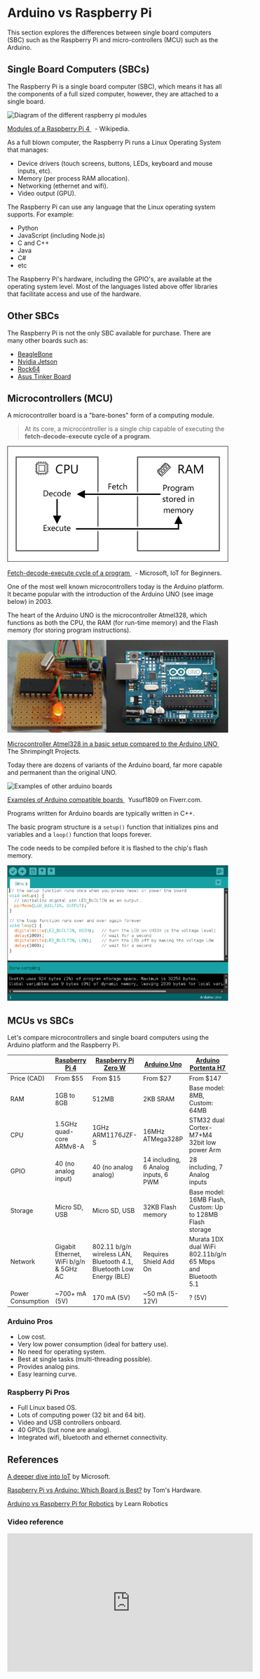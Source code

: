 # Arduino vs Raspberry Pi

This section explores the differences between single board computers (SBC) such as the Raspberry Pi and micro-controllers (MCU) such as the Arduino.

## Single Board Computers (SBCs)

The Raspberry Pi is a single board computer (SBC), which means it has all the components of a full sized computer, however, they are attached to a single board.

![Diagram of the different raspberry pi modules](https://upload.wikimedia.org/wikipedia/commons/thumb/5/51/RaspberryPi_Model_4B.svg/1920px-RaspberryPi_Model_4B.svg.png)<p class=img-info>
	<a href="https://en.wikipedia.org/wiki/Raspberry_Pi"> Modules of a Raspberry Pi 4 </a>&nbsp; - Wikipedia.
</p>

As a full blown computer, the Raspberry Pi runs a Linux Operating System that manages:

- Device drivers (touch screens, buttons, LEDs, keyboard and mouse inputs, etc).
- Memory (per process RAM allocation).
- Networking (ethernet and wifi).
- Video output (GPU).

The Raspberry Pi can use any language that the Linux operating system supports. For example:

- Python
- JavaScript (including Node.js)
- C and C++
- Java
- C#
- etc

The Raspberry Pi's hardware, including the GPIO's, are available at the operating system level. Most of the languages listed above offer libraries that facilitate access and use of the hardware.

## Other SBCs

The Raspberry Pi is not the only SBC available for purchase. There are many other boards such as:
- [BeagleBone](https://beagleboard.org/bone)
- [Nvidia Jetson](https://www.nvidia.com/en-us/autonomous-machines/jetson-store/)
- [Rock64](https://www.pine64.org/devices/single-board-computers/rock64/)
- [Asus Tinker Board](https://tinker-board.asus.com/series.html)


## Microcontrollers (MCU)

A microcontroller board is a "bare-bones" form of a computing module.

> At its core, a microcontroller is a single chip capable of executing the **fetch-decode-execute cycle of a program**.


![block diagram for fetch-decode-execute-loop](assets/arduino-vs-pi-code-loop.png)
<p class=img-info>
	<a href="https://github.com/microsoft/IoT-For-Beginners/blob/main/1-getting-started/lessons/2-deeper-dive/README.md"> Fetch-decode-execute cycle of a program </a>&nbsp; - Microsoft, IoT for Beginners.
</p>

One of the most well known microcontrollers today is the Arduino platform. It became popular with the introduction of the Arduino UNO (see image below) in 2003.

The heart of the Arduino UNO is the microcontroller Atmel328, which functions as both the CPU, the RAM (for run-time memory) and the Flash memory (for storing program instructions).

![basic atmel mcu besides a arduino uno](assets/arduino-uno-vs-atmel-328.jpg)
<p class=img-info>
	<a href="https://lifehacker.com/diy-shrimp-microcontroller-replicates-an-arduino-uno-at-5965010"> Microcontroller Atmel328 in a basic setup compared to the Arduino UNO </a>&nbsp; The ShrimpingIt Projects.
</p>

Today there are dozens of variants of the Arduino board, far more capable and permanent than the original UNO.

![Examples of other arduino boards](https://fiverr-res.cloudinary.com/images/q_auto,f_auto/gigs/168116148/original/737d70c1dc3b99dcafabb736ff1f1e4ca769a503/write-firmware-for-arduino.jpeg)
<p class=img-info>
	<a href="https://www.fiverr.com/yusuf1809/write-firmware-for-arduino"> Examples of Arduino compatible boards </a>&nbsp; Yusuf1809 on Fiverr.com.
</p>

Programs written for Arduino boards are typically written in C++.

The basic program structure is a `setup()` function that initializes pins and variables and a `loop()` function that loops forever.

The code needs to be compiled before it is flashed to the chip's flash memory.

![](assets/arduino-vs-pi-arduino-code.png)


## MCUs vs SBCs

Let's compare microcontrollers and single board computers using the Arduino platform and the Raspberry Pi.

|                   | [Raspberry Pi 4](https://www.raspberrypi.com/products/raspberry-pi-4-model-b/) | [Raspberry Pi Zero W](https://www.raspberrypi.com/products/raspberry-pi-zero-w/) | [Arduino Uno](https://docs.arduino.cc/hardware/uno-rev3) | [Arduino Portenta H7](https://store-usa.arduino.cc/products/portenta-h7?selectedStore=us) |
| ----------------- | ------------------------------------------------------------------------------ | -------------------------------------------------------------------------------- | -------------------------------------------------------- | ----------------------------------------------------------------------------------------- |
| Price (CAD)       | From $55                                                                       | From $15                                                                         | From $27                                                 | From $147                                                                                 |
| RAM               | 1GB to 8GB                                                                     | 512MB                                                                            | 2KB SRAM                                                 | Base model: 8MB, Custom: 64MB                                                             |
| CPU               | 1.5GHz quad-core ARMv8-A                                                       | 1GHz ARM1176JZF-S                                                                | 16MHz ATMega328P                                         | STM32 dual Cortex-M7+M4 32bit low power Arm                                               |
| GPIO              | 40 (no analog input)                                                           | 40 (no analog analog)                                                            | 14 including, 6 Analog inputs, 6 PWM                     | 28 including, 7 Analog inputs                                                             |
| Storage           | Micro SD, USB                                                                  | Micro SD, USB                                                                    | 32KB Flash memory                                        | Base model: 16MB Flash, Custom: Up to 128MB Flash storage                                 |
| Network           | Gigabit Ethernet, WiFi b/g/n & 5GHz AC                                         | 802.11 b/g/n wireless LAN, Bluetooth 4.1, Bluetooth Low Energy (BLE)             | Requires Shield Add On                                   | Murata 1DX dual WiFi 802.11b/g/n 65 Mbps and Bluetooth 5.1                                |
| Power Consumption | ~700+ mA (5V)                                                                  | 170 mA (5V)                                                                      | ~50 mA (5-12V)                                           | ? (5V)                                                                                    |


### Arduino Pros

- Low cost.
- Very low power consumption (ideal for battery use).
- No need for operating system.
- Best at single tasks (multi-threading possible).
- Provides analog pins.
- Easy learning curve.

### Raspberry Pi Pros

- Full Linux based OS.
- Lots of computing power (32 bit and 64 bit).
- Video and USB controllers onboard.
- 40 GPIOs (but none are analog).
- Integrated wifi, bluetooth and ethernet connectivity.

## References
[A deeper dive into IoT](https://github.com/microsoft/IoT-For-Beginners/blob/main/1-getting-started/lessons/2-deeper-dive/README.md) by Microsoft.

[Raspberry Pi vs Arduino: Which Board is Best?](https://www.tomshardware.com/features/raspberry-pi-vs-arduino) by Tom's Hardware.

[Arduino vs Raspberry Pi for Robotics](https://www.learnrobotics.org/blog/arduino-vs-raspberry-pi/) by Learn Robotics

### Video reference

 <iframe width="560" height="315" src="https://www.youtube.com/embed/p40OetppIDg" title="YouTube video player" frameborder="0" allow="accelerometer; autoplay; clipboard-write; encrypted-media; gyroscope; picture-in-picture" allowfullscreen></iframe>
